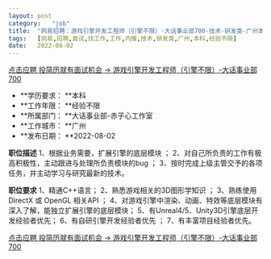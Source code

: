 ```yaml
---
layout:	post
category:	"job"
title:	"网易招聘：游戏引擎开发工程师（引擎不限）-大话事业部700-技术-研发类-广州本科经验不限"
tags:	[网易,招聘,面试,找工作,工作,内推,技术,研发类,广州,本科,经验不限]
date:	2022-08-02
---
```


[点击应聘 投简历就有面试机会 -> 游戏引擎开发工程师（引擎不限）-大话事业部700](http://mobile.bole.netease.com/bole/boleDetail?id=20011&employeeId=346f03c3cda5f04c&key=all)



- **学历要求： **本科
- **工作年限： **经验不限
- **所属部门： **大话事业部-赤子心工作室
- **工作城市： **广州
- **发布日期： **2022-08-02



**职位描述**
1、根据业务需要，扩展引擎的底层模块 ；
2、对自己所负责的工作有极高积极性，主动跟进与处理所负责模块的bug ；
3、按时完成上级主管交予的各项任务，并主动学习与研究最新的技术。




**职位要求**
1、精通C++语言；
2、熟悉游戏相关的3D图形学知识 ；
3、熟练使用 DirectX 或 OpenGL 相关API ；
4、对游戏引擎中渲染、动画、特效等底层模块有深入了解，能独立扩展引擎的底层模块；
5、有Unreal4/5、Unity3D引擎底层开发经验者优先；
6、有自研引擎开发经验者优先 ；
7、有丰富项目经验者优先。



[点击应聘 投简历就有面试机会 -> 游戏引擎开发工程师（引擎不限）-大话事业部700](http://mobile.bole.netease.com/bole/boleDetail?id=20011&employeeId=346f03c3cda5f04c&key=all)